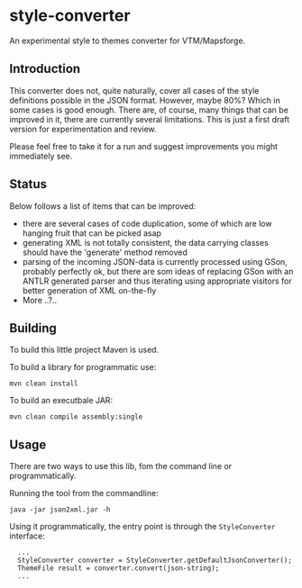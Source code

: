 # style-converter
An experimental style to themes converter for VTM/Mapsforge. 

## Introduction
This converter does not, quite naturally, cover all cases of the style definitions possible in the JSON format. However, maybe 80%? Which in some cases is good enough. There are, of course, many things that can be improved in it, there are currently several limitations. This is just a first draft version for experimentation and review. 

Please feel free to take it for a run and suggest improvements you might immediately see. 

## Status
Below follows a list of items that can be improved: 
* there are several cases of code duplication, some of which are low hanging fruit that can be picked asap
* generating XML is not totally consistent, the data carrying classes should have the 'generate' method removed
* parsing of the incoming JSON-data is currently processed using GSon, probably perfectly ok, but there are som ideas of replacing GSon with an ANTLR generated parser and thus iterating using appropriate visitors for better generation of XML on-the-fly
* More ..?..

## Building
To build this little project Maven is used. 

  To build a library for programmatic use: 
  ```
  mvn clean install
  ```

  To build an executbale JAR:
  ```
  mvn clean compile assembly:single
  ```

## Usage
There are two ways to use this lib, fom the command line or programmatically. 

Running the tool from the commandline: 
```
java -jar json2xml.jar -h
```

Using it programmatically, the entry point is through the `StyleConverter` interface: 

```
  ...
  StyleConverter converter = StyleConverter.getDefaultJsonConverter();
  ThemeFile result = converter.convert(json-string);
  ...
```
